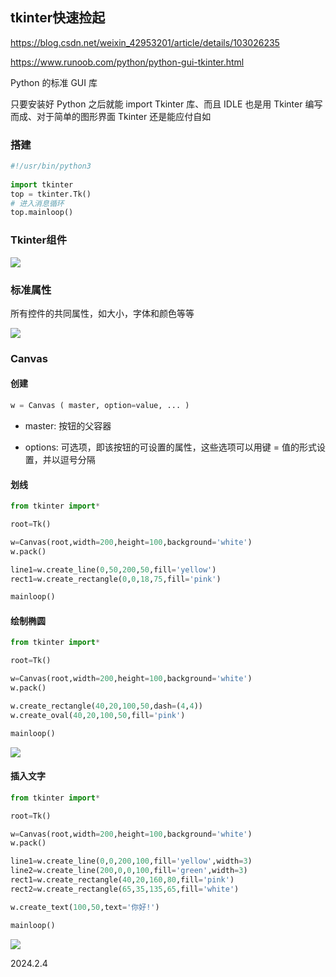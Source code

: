 ## tkinter快速捡起

https://blog.csdn.net/weixin_42953201/article/details/103026235

https://www.runoob.com/python/python-gui-tkinter.html

Python 的标准 GUI 库

只要安装好 Python 之后就能 import Tkinter 库、而且 IDLE 也是用 Tkinter 编写而成、对于简单的图形界面 Tkinter 还是能应付自如

### 搭建

```python
#!/usr/bin/python3
 
import tkinter
top = tkinter.Tk()
# 进入消息循环
top.mainloop()
```

### Tkinter组件

![](./assets/1.png)

### 标准属性

所有控件的共同属性，如大小，字体和颜色等等

![](./assets/2.png)

### Canvas

#### 创建

```python
w = Canvas ( master, option=value, ... )
```

* master: 按钮的父容器

* options: 可选项，即该按钮的可设置的属性，这些选项可以用键 = 值的形式设置，并以逗号分隔

#### 划线

```python
from tkinter import*

root=Tk()

w=Canvas(root,width=200,height=100,background='white')
w.pack()

line1=w.create_line(0,50,200,50,fill='yellow')
rect1=w.create_rectangle(0,0,18,75,fill='pink')

mainloop()
```

#### 绘制椭圆

```python
from tkinter import*

root=Tk()

w=Canvas(root,width=200,height=100,background='white')
w.pack()

w.create_rectangle(40,20,100,50,dash=(4,4))
w.create_oval(40,20,100,50,fill='pink')

mainloop()
```

![](./assets/3.png)

#### 插入文字

```python
from tkinter import*

root=Tk()

w=Canvas(root,width=200,height=100,background='white')
w.pack()

line1=w.create_line(0,0,200,100,fill='yellow',width=3)
line2=w.create_line(200,0,0,100,fill='green',width=3)
rect1=w.create_rectangle(40,20,160,80,fill='pink')
rect2=w.create_rectangle(65,35,135,65,fill='white')

w.create_text(100,50,text='你好!')

mainloop()
```

![](./assets/4.png)

2024.2.4